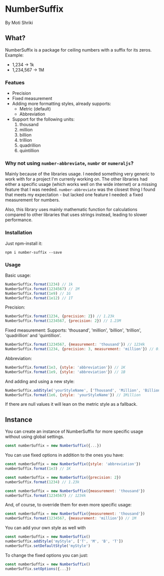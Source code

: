 # NumberSuffix
By Moti Shriki

## What?

NumberSuffix is a package for ceiling numbers with a suffix for its zeros.
Example:
* 1,234 -> 1k
* 1,234,567 -> 1M

### Featues
* Precision
* Fixed measurement
* Adding more formatting styles, already supports:
  * Metric (default)
  * Abbreviation
* Support for the following units:
    1. thousand
    2. million
    3. billion
    4. trillion
    5. quadrillion
    6. quintillion

### Why not using `number-abbreviate`, `numbr` or `numeraljs`?
Mainly because of the libraries usage. I needed something very generic to work with for a project I'm currenly working on. The other libraries had either a specific usage (which works well on the wide internet) or a missing feature that I was needed.
`number-abbreviate` was the closest thing I found that meets my expectation - but lacked one feature I needed: a fixed measurement for numbers.

Also, this library uses mainly mathematic function for calculations compared to other libraries that uses strings instead, leading to slower performance.

### Installation

Just npm-install it:
```
npm i number-suffix --save
```

### Usage

Basic usage:
```javascript
NumberSuffix.format(1234) // 1k
NumberSuffix.format(1234567) // 1M
NumberSuffix.format(1e9) // 1G
NumberSuffix.format(1e12) // 1T
```

Precision:
```javascript
NumberSuffix.format(1234, {precision: 2}) // 1.23k
NumberSuffix.format(1234567, {precision: 2}) // 1.23M
```

Fixed measurement:
Supports: 'thousand', 'million', 'billion', 'trillion', 'quadrillion' and 'quintillion'.
```javascript
NumberSuffix.format(1234567, {measurement: 'thousand'}) // 1234k
NumberSuffix.format(1234, {precision: 3, measurement: 'million'}) // 0.001M
```

Abbreviation:
```javascript
NumberSuffix.format(1e3, {style: 'abbreviation'}) // 1K
NumberSuffix.format(1e9, {style: 'abbreviation'}) // 1B
```

And adding and using a new style:
```javascript
NumberSuffix.addStyle('yourStyleName', ['Thousand', 'Million', 'Billion', 'Trillion'])
NumberSuffix.format(1e6, {style: 'yourStyleName'}) // 1Million
```
If there are null values it will lean on the metric style as a fallback.

## Instance
You can create an instance of NumberSuffix for more specific usage without using global settings.
```javascript
const numberSuffix = new NumberSuffix({...})
```

You can use fixed options in addition to the ones you have:
```javascript
const numberSuffix = new NumberSuffix({style: 'abbreviation'})
numberSuffix.format(1e3) // 1K
```
```javascript
const numberSuffix = new NumberSuffix({precision: 2})
numberSuffix.format(1234) // 1.23k
```
```javascript
const numberSuffix = new NumberSuffix({measurement: 'thousand'})
numberSuffix.format(1234567) // 1234k
```

And, of course, to override them for even more specific usage:
```javascript
const numberSuffix = new NumberSuffix({measurement: 'thousand'})
numberSuffix.format(1234567, {measurement: 'million'}) // 1M
```

You can add your own style as well with
```javascript
const numberSuffix = new NumberSuffix()
numberSuffix.addStyle('myStyle', ['T', 'M', 'B', 'T'])
numberSuffix.setDefaultStyle('myStyle')
```

To change the fixed options you can just:
```javascript
const numberSuffix = new NumberSuffix()
numberSuffix.setOptions({...})
```
